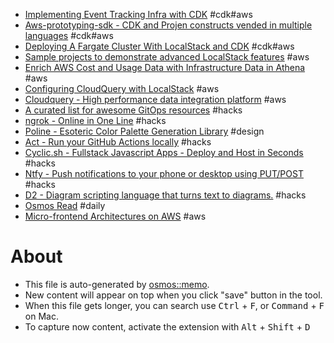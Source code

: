 - [Implementing Event Tracking Infra with CDK](https://eng.wealthfront.com/2022/12/14/implementing-event-tracking-infra-with-cdk/) #cdk#aws
- [Aws-prototyping-sdk - CDK and Projen constructs vended in multiple languages](https://github.com/aws/aws-prototyping-sdk) #cdk#aws
- [Deploying A Fargate Cluster With LocalStack and CDK](https://blog.dennisokeeffe.com/blog/2021-08-11-deploying-a-fargate-cluster-with-localstack-and-the-aws-cdk) #cdk#aws
- [Sample projects to demonstrate advanced LocalStack features](https://github.com/localstack/localstack-pro-samples) #aws
- [Enrich AWS Cost and Usage Data with Infrastructure Data in Athena](https://www.cloudquery.io/how-to-guides/query-aws-cost-and-usage-athena) #aws
- [Configuring CloudQuery with LocalStack](https://www.cloudquery.io/how-to-guides/configuring-cloudquery-with-localstack) #aws
- [Cloudquery - High performance data integration platform](https://github.com/cloudquery/cloudquery) #aws
- [A curated list for awesome GitOps resources](https://github.com/weaveworks/awesome-gitops) #hacks
- [ngrok - Online in One Line](https://ngrok.com/) #hacks
- [Poline - Esoteric Color Palette Generation Library](https://meodai.github.io/poline/) #design
- [Act - Run your GitHub Actions locally](https://github.com/nektos/act) #hacks
- [Cyclic.sh - Fullstack Javascript Apps - Deploy and Host in Seconds](https://www.cyclic.sh/) #hacks
- [Ntfy - Push notifications to your phone or desktop using PUT/POST](https://github.com/binwiederhier/ntfy) #hacks
- [D2 - Diagram scripting language that turns text to diagrams.](https://github.com/terrastruct/d2) #hacks
- [Osmos Read](https://dailyread.netlify.app/) #daily
- [Micro-frontend Architectures on AWS](https://aws.amazon.com/blogs/architecture/micro-frontend-architectures-on-aws/) #aws

# About

- This file is auto-generated by [osmos::memo](https://github.com/osmoscraft/osmosmemo).
- New content will appear on top when you click "save" button in the tool.
- When this file gets longer, you can search use <kbd>Ctrl</kbd> + <kbd>F</kbd>, or <kbd>Command</kbd> + <kbd>F</kbd> on Mac.
- To capture now content, activate the extension with <kbd>Alt</kbd> + <kbd>Shift</kbd> + <kbd>D</kbd>
